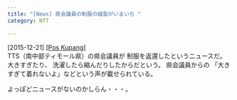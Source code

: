```yaml
---
title: "[News] 県会議員の制服の縫製がいまいち "
category: NTT

---
```


[2015-12-21] [[Pos Kupang]](http://dlvr.it/D3xrwb)  
TTS（南中部ティモール県）の県会議員が
制服を返還したというニュースだ。
大きすぎたり、
洗濯したら縮んだりしたからだという。
県会議員からの
「大きすぎて着れないよ」などという声が載せられている。

 よっぽどニュースがないのかしらん・・・。

